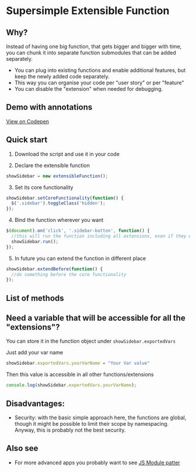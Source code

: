 # Supersimple Extensible Function

## Why?
Instead of having one big function, that gets bigger and bigger with time,
you can chunk it into separate function submodules that can be added separately.
* You can plug into existing functions and enable additional features, but keep the newly added code separately.
* This way you can organise your code per "user story" or per "feature"
* You can disable the "extension" when needed for debugging.

## Demo with annotations
[View on Codepen](http://codepen.io/maciejsawicki/pen/VmogqW)

## Quick start

1. Download the script and use it in your code

2. Declare the extensible function
```javascript
showSidebar = new extensibleFunction();
```
3. Set its core functionality
```javascript
showSidebar.setCoreFunctionality(function() {
  $('.sidebar').toggleClass('hidden');
});
```
4. Bind the function wherever you want
```javascript
$(document).on('click', '.sidebar-button', function() {
  //this will run the function including all extensions, even if they were added later
  showSidebar.run(); 
});
```
5. In future you can extend the function in different place
```javascript
showSidebar.extendBefore(function() {
  //do something before the core functionality
});
```

## List of methods

## Need a variable that will be accessible for all the "extensions"?
You can store it in the function object under ```showSidebar.exportedVars```

Just add your var name
```javascript
showSidebar.exportedVars.yourVarName = "Your Var value" 
```

Then this value is accessible in all other functions/extensions
```javascript
console.log(showSidebar.exportedVars.yourVarName);
```

## Disadvantages:
* Security: with the basic simple approach here, the functions are global, though it might be possible to limit their scope by namespacing. Anyway, this is probably not the best security.

## Also see
* For more advanced apps you probably want to see  [JS Module patter](https://toddmotto.com/mastering-the-module-pattern/)


